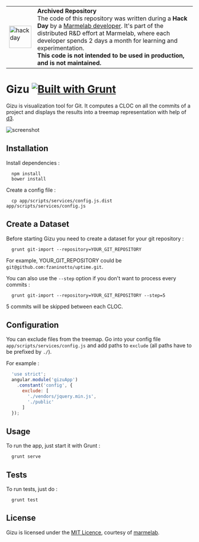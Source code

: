 <table>
        <tr>
            <td><img width="60" src="https://cdnjs.cloudflare.com/ajax/libs/octicons/8.5.0/svg/beaker.svg" alt="hackday" /></td>
            <td><strong>Archived Repository</strong><br />
                    The code of this repository was written during a <strong>Hack Day</strong> by a <a href="https://marmelab.com/en/jobs">Marmelab developer</a>. It's part of the distributed R&D effort at Marmelab, where each developer spends 2 days a month for learning and experimentation.<br />
        <strong>This code is not intended to be used in production, and is not maintained.</strong>
        </td>
        </tr>
</table>

# Gizu [![Built with Grunt](https://cdn.gruntjs.com/builtwith.png)](http://gruntjs.com/)

Gizu is visualization tool for Git. It computes a CLOC on all the commits of a project and displays the results into a treemap representation with help of [d3](http://d3js.org/).

![screenshot](http://marmelab.com/gizu/img/gizu.gif)

Installation
------------

Install dependencies :

```
  npm install
  bower install
```

Create a config file :

```
  cp app/scripts/services/config.js.dist app/scripts/services/config.js
```

Create a Dataset
----------------

Before starting Gizu you need to create a dataset for your git repository :

```
  grunt git-import --repository=YOUR_GIT_REPOSITORY
```

For example, YOUR_GIT_REPOSITORY could be `git@github.com:fzaninotto/uptime.git`.


You can also use the `--step` option if you don't want to process every commits :

```
  grunt git-import --repository=YOUR_GIT_REPOSITORY --step=5
```

5 commits will be skipped between each CLOC.


Configuration
-------------

You can exclude files from the treemap. Go into your config file `app/scripts/services/config.js` and add paths to `exclude` (all paths have to be prefixed by `./`).

For example :

```js
  'use strict';
  angular.module('gizuApp')
    .constant('config', {
      exclude: [
        './vendors/jquery.min.js',
        './public'
      ]
  });
```

Usage
-----

To run the app, just start it with Grunt :
```
  grunt serve
```

Tests
-----

To run tests, just do :

```
  grunt test
```

License
-------

Gizu is licensed under the [MIT Licence](LICENSE), courtesy of [marmelab](http://marmelab.com).

